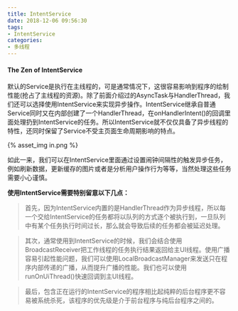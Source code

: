```yaml
---
title: IntentService
date: 2018-12-06 09:56:30
tags:
- IntentService
categories:
- 多线程
---
```

#### The Zen of IntentService
默认的Service是执行在主线程的，可是通常情况下，这很容易影响到程序的绘制性能(抢占了主线程的资源)。除了前面介绍过的AsyncTask与HandlerThread，我们还可以选择使用IntentService来实现异步操作。IntentService继承自普通Service同时又在内部创建了一个HandlerThread，在onHandlerIntent()的回调里面处理扔到IntentService的任务。所以IntentService就不仅仅具备了异步线程的特性，还同时保留了Service不受主页面生命周期影响的特点。

{% asset_img in.png %}

如此一来，我们可以在IntentService里面通过设置闹钟间隔性的触发异步任务，例如刷新数据，更新缓存的图片或者是分析用户操作行为等等，当然处理这些任务需要小心谨慎。

**使用IntentService需要特别留意以下几点：**
>首先，因为IntentService内置的是HandlerThread作为异步线程，所以每一个交给IntentService的任务都将以队列的方式逐个被执行到，一旦队列中有某个任务执行时间过长，那么就会导致后续的任务都会被延迟处理。

>其次，通常使用到IntentService的时候，我们会结合使用BroadcastReceiver把工作线程的任务执行结果返回给主UI线程。使用广播容易引起性能问题，我们可以使用LocalBroadcastManager来发送只在程序内部传递的广播，从而提升广播的性能。我们也可以使用runOnUiThread()快速回调到主UI线程。

>最后，包含正在运行的IntentService的程序相比起纯粹的后台程序更不容易被系统杀死，该程序的优先级是介于前台程序与纯后台程序之间的。